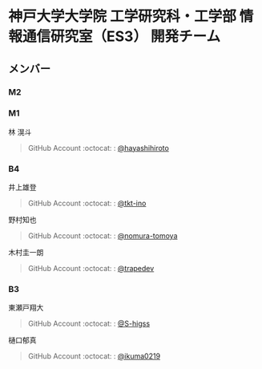 # 神戸大学大学院 工学研究科・工学部 情報通信研究室（ES3） 開発チーム
## メンバー
### M2

### M1
林 滉斗	
> GitHub Account :octocat: : [@hayashihiroto](https://github.com/hayashihiroto)

### B4

井上雄登
> GitHub Account :octocat: : [@tkt-ino](https://github.com/tkt-ino)

野村知也
> GitHub Account :octocat: : [@nomura-tomoya](https://github.com/nomura-tomoya)

木村圭一朗
> GitHub Account :octocat: : [@trapedev](https://github.com/trapedev)

### B3
東瀬戸翔大
> GitHub Account :octocat: : [@S-higss](https://github.com/S-higss)

樋口郁真
> GitHub Account :octocat: : [@ikuma0219](https://github.com/ikuma0219)
